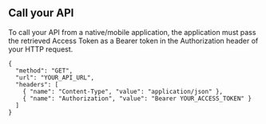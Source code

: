## Call your API

To call your API from a native/mobile application, the application must pass the retrieved Access Token as a Bearer token in the Authorization header of your HTTP request.

```har
{
  "method": "GET",
  "url": "YOUR_API_URL",
  "headers": [
    { "name": "Content-Type", "value": "application/json" },
    { "name": "Authorization", "value": "Bearer YOUR_ACCESS_TOKEN" }
  ]
}
```
